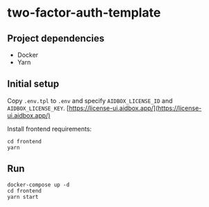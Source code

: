 # two-factor-auth-template

## Project dependencies

- Docker
- Yarn

## Initial setup

Copy `.env.tpl` to `.env` and specify `AIDBOX_LICENSE_ID` and `AIDBOX_LICENSE_KEY`.
[https://license-ui.aidbox.app/](https://license-ui.aidbox.app/)

Install frontend requirements:
```
cd frontend
yarn
```

## Run

```
docker-compose up -d
cd frontend
yarn start
```
